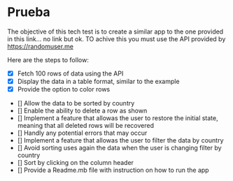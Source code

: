 # Prueba

The objective of this tech test is to create a similar app to the one provided in this link... no link but ok. TO achive this you must use the API provided by https://randomuser.me

Here are the steps to follow:

- [x] Fetch 100 rows of data using the API
- [x] Display the data in a table format, similar to the example
- [x] Provide the option to color rows
- [] Allow the data to be sorted by country
- [] Enable the ability to delete a row as shown
- [] Implement a feature that allowas the user to restore the initial state, meaning that all deleted rows will be recovered
- [] Handly any potential errors that may occur
- [] Implement a feature that allowas the user to filter the data by country
- [] Avoid sorting uses again the data when the user is changing filter by country
- [] Sort by clicking on the column header
- [] Provide a Readme.mb file with instruction on how to run the app
